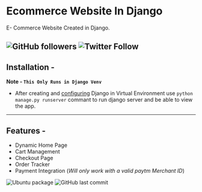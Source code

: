 # Ecommerce Website In Django
E- Commerce Website Created in Django.

![GitHub followers](https://img.shields.io/github/followers/skyrunner360?label=Follow&style=social) ![Twitter Follow](https://img.shields.io/twitter/follow/skyrunner360?style=social) 
---

## Installation - 
__Note - `This Only Runs in Django Venv`__
- After creating and [configuring](https://docs.djangoproject.com/en/3.0/howto/windows/) Django in Virtual Environment use `python manage.py runserver` commant to run django server and be able to view the app.

---

## Features -
- Dynamic Home Page
- Cart Management
- Checkout Page
- Order Tracker
- Payment Integration (_Will only work with a valid paytm Merchant ID_)

![Ubuntu package](https://img.shields.io/ubuntu/v/sc) ![GitHub last commit](https://img.shields.io/github/last-commit/skyrunner360/Django_website)

